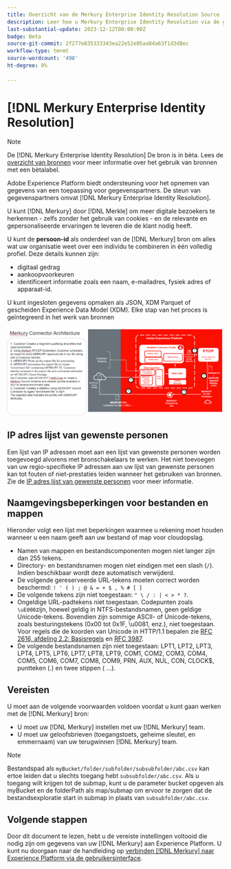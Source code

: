 ```yaml
---
title: Overzicht van de Merkury Enterprise Identity Resolution Source
description: Leer hoe u Merkury Enterprise Identity Resolution via de gebruikersinterface kunt verbinden met Adobe Experience Platform.
last-substantial-update: 2023-12-12T00:00:00Z
badge: Beta
source-git-commit: 2f277e835333343ea22e52e05aa84a63f1d3d8ec
workflow-type: tm+mt
source-wordcount: '498'
ht-degree: 0%

---
```


# [!DNL Merkury Enterprise Identity Resolution]

>[!NOTE]
>
>De [!DNL Merkury Enterprise Identity Resolution] De bron is in bèta. Lees de [overzicht van bronnen](../../home.md#terms-and-conditions) voor meer informatie over het gebruik van bronnen met een bètalabel.

Adobe Experience Platform biedt ondersteuning voor het opnemen van gegevens van een toepassing voor gegevenspartners. De steun van gegevenspartners omvat [!DNL Merkury Enterprise Identity Resolution].

U kunt [!DNL Merkury] door [!DNL Merkle] om meer digitale bezoekers te herkennen - zelfs zonder het gebruik van cookies - en de relevante en gepersonaliseerde ervaringen te leveren die de klant nodig heeft.

U kunt de **persoon-id** als onderdeel van de [!DNL Merkury] bron om alles wat uw organisatie weet over een individu te combineren in één volledig profiel. Deze details kunnen zijn:

- digitaal gedrag
- aankoopvoorkeuren
- identificeert informatie zoals een naam, e-mailadres, fysiek adres of apparaat-id.

U kunt ingesloten gegevens opmaken als JSON, XDM Parquet of gescheiden Experience Data Model (XDM). Elke stap van het proces is geïntegreerd in het werk van bronnen

![Een voorbeeld van de gegevensverwerkingsworkflow voor de Merkury-bron.](../../images/tutorials/create/merkury-enterprise-identity-resolution-assets/architecture.png)

## IP adres lijst van gewenste personen

Een lijst van IP adressen moet aan een lijst van gewenste personen worden toegevoegd alvorens met bronschakelaars te werken. Het niet toevoegen van uw regio-specifieke IP adressen aan uw lijst van gewenste personen kan tot fouten of niet-prestaties leiden wanneer het gebruiken van bronnen. Zie de [IP adres lijst van gewenste personen](../../ip-address-allow-list.md) voor meer informatie.

## Naamgevingsbeperkingen voor bestanden en mappen

Hieronder volgt een lijst met beperkingen waarmee u rekening moet houden wanneer u een naam geeft aan uw bestand of map voor cloudopslag.

- Namen van mappen en bestandscomponenten mogen niet langer zijn dan 255 tekens.
- Directory- en bestandsnamen mogen niet eindigen met een slash (`/`). Indien beschikbaar wordt deze automatisch verwijderd.
- De volgende gereserveerde URL-tekens moeten correct worden beschermd: `! ' ( ) ; @ & = + $ , % # [ ]`
- De volgende tekens zijn niet toegestaan: `" \ / : | < > * ?`.
- Ongeldige URL-padtekens niet toegestaan. Codepunten zoals `\uE000`zijn, hoewel geldig in NTFS-bestandsnamen, geen geldige Unicode-tekens. Bovendien zijn sommige ASCII- of Unicode-tekens, zoals besturingstekens (0x00 tot 0x1F, \u0081, enz.), niet toegestaan. Voor regels die de koorden van Unicode in HTTP/1.1 bepalen zie [RFC 2616, afdeling 2.2: Basisregels](https://www.ietf.org/rfc/rfc2616.txt) en [RFC 3987](https://www.ietf.org/rfc/rfc3987.txt).
- De volgende bestandsnamen zijn niet toegestaan: LPT1, LPT2, LPT3, LPT4, LPT5, LPT6, LPT7, LPT8, LPT9, COM1, COM2, COM3, COM4, COM5, COM6, COM7, COM8, COM9, PRN, AUX, NUL, CON, CLOCK$, puntteken (.) en twee stippen ( ...).

## Vereisten

U moet aan de volgende voorwaarden voldoen voordat u kunt gaan werken met de [!DNL Merkury] bron:

- U moet uw [!DNL Merkury] instellen met uw [!DNL Merkury] team.
- U moet uw geloofsbrieven (toegangstoets, geheime sleutel, en emmernaam) van uw terugwinnen [!DNL Merkury] team. 

>[!NOTE]
>
>Bestandspad als `myBucket/folder/subfolder/subsubfolder/abc.csv` kan ertoe leiden dat u slechts toegang hebt `subsubfolder/abc.csv`. Als u toegang wilt krijgen tot de submap, kunt u de parameter bucket opgeven als myBucket en de folderPath als map/submap om ervoor te zorgen dat de bestandsexploratie start in submap in plaats van `subsubfolder/abc.csv`.

## Volgende stappen

Door dit document te lezen, hebt u de vereiste instellingen voltooid die nodig zijn om gegevens van uw [!DNL Merkury] aan Experience Platform. U kunt nu doorgaan naar de handleiding op [verbinden [!DNL Merkury] naar Experience Platform via de gebruikersinterface](../../tutorials/ui/create/data-partners/merkury.md).
